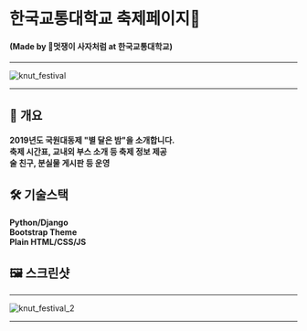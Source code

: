 # 한국교통대학교 축제페이지🎉
#### (Made by 🦁멋쟁이 사자처럼 at 한국교통대학교)

***

![knut_festival](https://user-images.githubusercontent.com/22811639/64707291-c214ee00-d4ed-11e9-81bf-b86cb81715a3.jpg)

***

## 📒 개요
   #### 2019년도 국원대동제 "별 달은 밤"을 소개합니다. <br> 축제 시간표, 교내외 부스 소개 등 축제 정보 제공 <br>  술 친구, 분실물 게시판 등 운영

## 🛠 기술스택
#### Python/Django<br>Bootstrap Theme<br>Plain HTML/CSS/JS
    
## 🖼 스크린샷

***

![knut_festival_2](https://user-images.githubusercontent.com/22811639/64709631-90058b00-d4f1-11e9-8e77-bc11777a33fc.jpg)

***
